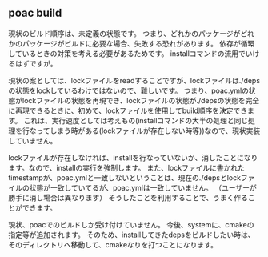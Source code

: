 ## poac build
現状のビルド順序は、未定義の状態です。
つまり、どれかのパッケージがどれかのパッケージがビルドに必要な場合、失敗する恐れがあります。
依存が循環しているときの対策を考える必要があるためです。
installコマンドの流用でいけるはずですが。

現状の案としては、lockファイルをreadすることですが、lockファイルは./depsの状態をlockしているわけではないので、難しいです。
つまり、poac.ymlの状態がlockファイルの状態を再現でき、lockファイルの状態が./depsの状態を完全に再現できるときに、初めて、lockファイルを使用してbuild順序を決定できます。
これは、実行速度としては考えもの(installコマンドの大半の処理と同じ処理を行なってしまう時がある(lockファイルが存在しない時等))なので、現状実装していません。

lockファイルが存在しなければ、installを行なっていないか、消したことになります。なので、installの実行を強制します。
また、lockファイルに書かれたtimestampが、poac.ymlと一致しないということは、現在の./depsとlockファイルの状態が一致していてるが、poac.ymlは一致していません。
（ユーザーが勝手に消し場合は異なります）
そうしたことを利用することで、うまく作ることができます。

現状、poacでのビルドしか受け付けていません。
今後、systemに、cmakeの指定等が追加されます。
そのため、installしてきたdepsをビルドしたい時は、そのディレクトリへ移動して、cmakeなりを打つことになります。
